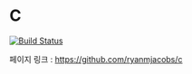 # C

[![Build Status](https://travis-ci.org/ryanmjacobs/c.svg)](https://travis-ci.org/ryanmjacobs/c)

페이지 링크 : https://github.com/ryanmjacobs/c


